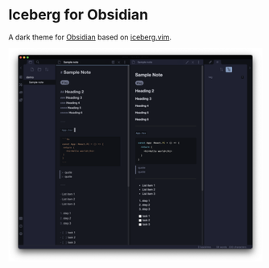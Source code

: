 # Iceberg for Obsidian

A dark theme for [Obsidian](http://obsidian.md/) based on [iceberg.vim](https://github.com/cocopon/iceberg.vim).

![](./screenshot.png)
